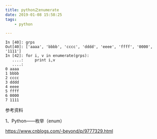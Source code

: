 ```yaml
---
title: python之enumerate
date: 2019-01-08 15:58:25
tags:
	- python

---
```




```
In [40]: grps
Out[40]: ['aaaa', 'bbbb', 'cccc', 'dddd', 'eeee', 'ffff', '0000', '1111']
In [42]: for i, v in enumerate(grps):
   ....:     print i,v
   ....:     
0 aaaa
1 bbbb
2 cccc
3 dddd
4 eeee
5 ffff
6 0000
7 1111
```



参考资料

1、Python——枚举（enum）

https://www.cnblogs.com/-beyond/p/9777329.html